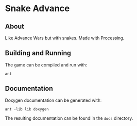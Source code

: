 # Snake Advance

## About
Like Advance Wars but with snakes. Made with Processing.

## Building and Running
The game can be compiled and run with:

```
ant
```

## Documentation
Doxygen documentation can be generated with:

```
ant -lib lib doxygen
```

The resulting documentation can be found in the `docs` directory.
